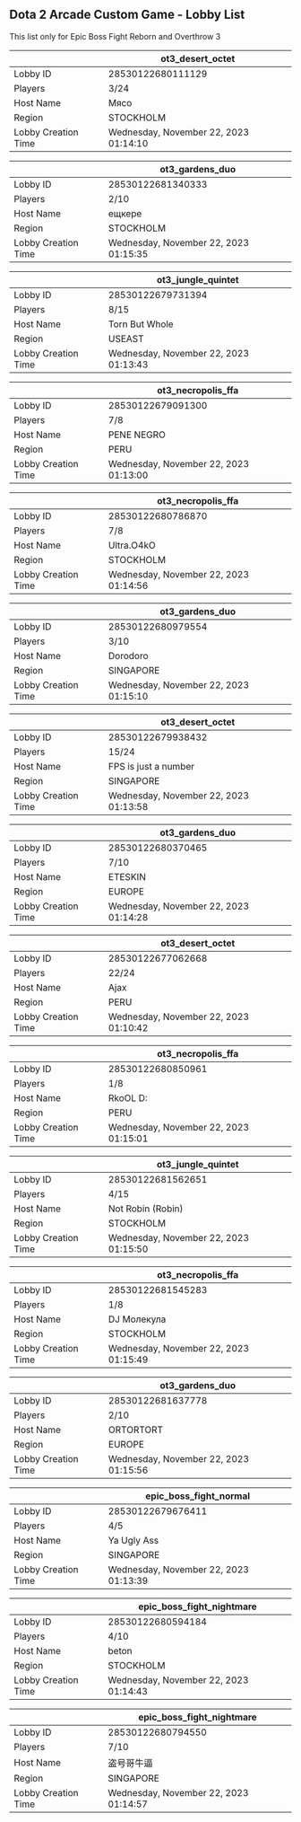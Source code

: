 ## Dota 2 Arcade Custom Game - Lobby List

This list only for Epic Boss Fight Reborn and Overthrow 3

|  | ot3_desert_octet |
| ------ | ------ |
| Lobby ID | 28530122680111129 |
| Players | 3/24 |
| Host Name | Мясо |
| Region | STOCKHOLM |
| Lobby Creation Time | Wednesday, November 22, 2023 01:14:10 |


|  | ot3_gardens_duo |
| ------ | ------ |
| Lobby ID | 28530122681340333 |
| Players | 2/10 |
| Host Name | ещкере |
| Region | STOCKHOLM |
| Lobby Creation Time | Wednesday, November 22, 2023 01:15:35 |


|  | ot3_jungle_quintet |
| ------ | ------ |
| Lobby ID | 28530122679731394 |
| Players | 8/15 |
| Host Name | Torn But Whole |
| Region | USEAST |
| Lobby Creation Time | Wednesday, November 22, 2023 01:13:43 |


|  | ot3_necropolis_ffa |
| ------ | ------ |
| Lobby ID | 28530122679091300 |
| Players | 7/8 |
| Host Name | PENE  NEGRO |
| Region | PERU |
| Lobby Creation Time | Wednesday, November 22, 2023 01:13:00 |


|  | ot3_necropolis_ffa |
| ------ | ------ |
| Lobby ID | 28530122680786870 |
| Players | 7/8 |
| Host Name | Ultra.O4kO |
| Region | STOCKHOLM |
| Lobby Creation Time | Wednesday, November 22, 2023 01:14:56 |


|  | ot3_gardens_duo |
| ------ | ------ |
| Lobby ID | 28530122680979554 |
| Players | 3/10 |
| Host Name | Dorodoro |
| Region | SINGAPORE |
| Lobby Creation Time | Wednesday, November 22, 2023 01:15:10 |


|  | ot3_desert_octet |
| ------ | ------ |
| Lobby ID | 28530122679938432 |
| Players | 15/24 |
| Host Name | FPS is just a number |
| Region | SINGAPORE |
| Lobby Creation Time | Wednesday, November 22, 2023 01:13:58 |


|  | ot3_gardens_duo |
| ------ | ------ |
| Lobby ID | 28530122680370465 |
| Players | 7/10 |
| Host Name | ETESKIN |
| Region | EUROPE |
| Lobby Creation Time | Wednesday, November 22, 2023 01:14:28 |


|  | ot3_desert_octet |
| ------ | ------ |
| Lobby ID | 28530122677062668 |
| Players | 22/24 |
| Host Name | Ajax |
| Region | PERU |
| Lobby Creation Time | Wednesday, November 22, 2023 01:10:42 |


|  | ot3_necropolis_ffa |
| ------ | ------ |
| Lobby ID | 28530122680850961 |
| Players | 1/8 |
| Host Name | RkoOL D: |
| Region | PERU |
| Lobby Creation Time | Wednesday, November 22, 2023 01:15:01 |


|  | ot3_jungle_quintet |
| ------ | ------ |
| Lobby ID | 28530122681562651 |
| Players | 4/15 |
| Host Name | Not Robin (Robin) |
| Region | STOCKHOLM |
| Lobby Creation Time | Wednesday, November 22, 2023 01:15:50 |


|  | ot3_necropolis_ffa |
| ------ | ------ |
| Lobby ID | 28530122681545283 |
| Players | 1/8 |
| Host Name | DJ Молекула |
| Region | STOCKHOLM |
| Lobby Creation Time | Wednesday, November 22, 2023 01:15:49 |


|  | ot3_gardens_duo |
| ------ | ------ |
| Lobby ID | 28530122681637778 |
| Players | 2/10 |
| Host Name | ORTORTORT |
| Region | EUROPE |
| Lobby Creation Time | Wednesday, November 22, 2023 01:15:56 |


|  | epic_boss_fight_normal |
| ------ | ------ |
| Lobby ID | 28530122679676411 |
| Players | 4/5 |
| Host Name | Ya Ugly Ass |
| Region | SINGAPORE |
| Lobby Creation Time | Wednesday, November 22, 2023 01:13:39 |


|  | epic_boss_fight_nightmare |
| ------ | ------ |
| Lobby ID | 28530122680594184 |
| Players | 4/10 |
| Host Name | beton |
| Region | STOCKHOLM |
| Lobby Creation Time | Wednesday, November 22, 2023 01:14:43 |


|  | epic_boss_fight_nightmare |
| ------ | ------ |
| Lobby ID | 28530122680794550 |
| Players | 7/10 |
| Host Name | 盗号哥牛逼 |
| Region | SINGAPORE |
| Lobby Creation Time | Wednesday, November 22, 2023 01:14:57 |



